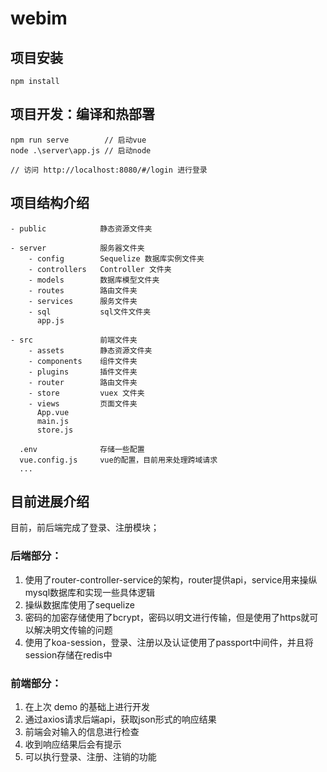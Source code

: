 # webim

## 项目安装
```
npm install
```

## 项目开发：编译和热部署
```
npm run serve        // 启动vue
node .\server\app.js // 启动node

// 访问 http://localhost:8080/#/login 进行登录
```

## 项目结构介绍
```
- public            静态资源文件夹

- server            服务器文件夹
    - config        Sequelize 数据库实例文件夹        
    - controllers   Controller 文件夹
    - models        数据库模型文件夹
    - routes        路由文件夹
    - services      服务文件夹
    - sql           sql文件文件夹
      app.js        

- src               前端文件夹
    - assets        静态资源文件夹
    - components    组件文件夹
    - plugins       插件文件夹
    - router        路由文件夹
    - store         vuex 文件夹
    - views         页面文件夹
      App.vue
      main.js
      store.js

  .env              存储一些配置
  vue.config.js     vue的配置，目前用来处理跨域请求
  ...
```

## 目前进展介绍
目前，前后端完成了登录、注册模块；
### 后端部分：
1. 使用了router-controller-service的架构，router提供api，service用来操纵mysql数据库和实现一些具体逻辑
2. 操纵数据库使用了sequelize
3. 密码的加密存储使用了bcrypt，密码以明文进行传输，但是使用了https就可以解决明文传输的问题
4. 使用了koa-session，登录、注册以及认证使用了passport中间件，并且将session存储在redis中

### 前端部分：
1. 在上次 demo 的基础上进行开发
2. 通过axios请求后端api，获取json形式的响应结果
3. 前端会对输入的信息进行检查
4. 收到响应结果后会有提示
6. 可以执行登录、注册、注销的功能
